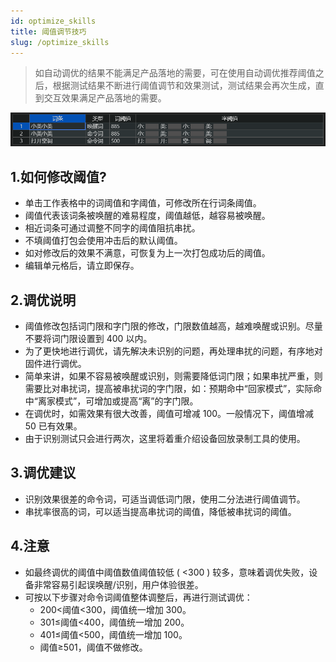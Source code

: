 ```yaml
---
id: optimize_skills
title: 阈值调节技巧
slug: /optimize_skills
---
```




>如自动调优的结果不能满足产品落地的需要，可在使用自动调优推荐阈值之后，根据测试结果不断进行阈值调节和效果测试，测试结果会再次生成，直到交互效果满足产品落地的需要。



![](./files/1611042634580.png)

## 1.如何修改阈值?

* 单击工作表格中的词阈值和字阈值，可修改所在行词条阈值。
* 阈值代表该词条被唤醒的难易程度，阈值越低，越容易被唤醒。
* 相近词条可通过调整不同字的阈值阻抗串扰。
* 不填阈值打包会使用冲击后的默认阈值。
* 如对修改后的效果不满意，可恢复为上一次打包成功后的阈值。
* 编辑单元格后，请立即保存。

## 2.调优说明
* 阈值修改包括词门限和字门限的修改，门限数值越高，越难唤醒或识别。尽量不要将词门限设置到 400 以内。
* 为了更快地进行调优，请先解决未识别的问题，再处理串扰的问题，有序地对固件进行调优。
* 简单来讲，如果不容易被唤醒或识别，则需要降低词门限；如果串扰严重，则需要比对串扰词，提高被串扰词的字门限，如：预期命中“回家模式”，实际命中“离家模式”，可增加或提高“离”的字门限。
* 在调优时，如需效果有很大改善，阈值可增减 100。一般情况下，阈值增减 50 已有效果。
* 由于识别测试只会进行两次，这里将着重介绍设备回放录制工具的使用。


## 3.调优建议

* 识别效果很差的命令词，可适当调低词门限，使用二分法进行阈值调节。
* 串扰率很高的词，可以适当提高串扰词的阈值，降低被串扰词的阈值。

## 4.注意 

* 如最终调优的阈值中阈值数值阈值较低 ( <300 ) 较多，意味着调优失败，设备非常容易引起误唤醒/识别，用户体验很差。
* 可按以下步骤对命令词阈值整体调整后，再进行测试调优：
  - 200<阈值<300，阈值统一增加 300。
  - 301≤阈值<400，阈值统一增加 200。
  - 401≤阈值<500，阈值统一增加 100。
  - 阈值≥501，阈值不做修改。